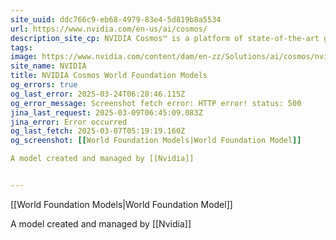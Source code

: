```yaml
---
site_uuid: ddc766c9-eb68-4979-83e4-5d819b8a5534
url: https://www.nvidia.com/en-us/ai/cosmos/
description_site_cp: NVIDIA Cosmos™ is a platform of state-of-the-art generative world foundation models (WFM), advanced tokenizers, guardrails, and an accelerated data processing and curation pipeline built to accelerate the development of physical AI systems such as autonomous vehicles (AVs) and robots.
tags: 
image: https://www.nvidia.com/content/dam/en-zz/Solutions/ai/cosmos/nvidia-cosmos-og.jpg
site_name: NVIDIA
title: NVIDIA Cosmos World Foundation Models
og_errors: true
og_last_error: 2025-03-24T06:28:46.115Z
og_error_message: Screenshot fetch error: HTTP error! status: 500
jina_last_request: 2025-03-09T06:45:09.083Z
jina_error: Error occurred
og_last_fetch: 2025-03-07T05:19:19.160Z
og_screenshot: [[World Foundation Models|World Foundation Model]]

A model created and managed by [[Nvidia]]


---
```

[[World Foundation Models|World Foundation Model]]

A model created and managed by [[Nvidia]]

